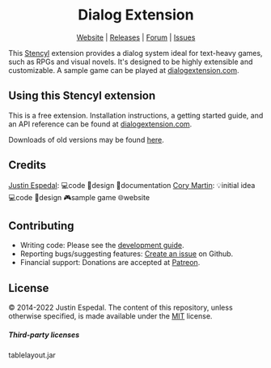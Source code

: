 <div align="center">

# Dialog Extension

[Website](http://dialogextension.com/) |
[Releases](http://www.polydes.com/repo/toolset/com.polydes.dialog) |
[Forum](https://community.stencyl.com/index.php/board,122.0.html) |
[Issues](https://github.com/polydes/dialog/issues)

</div>

This [Stencyl](https://www.stencyl.com/) extension provides a dialog system ideal for text-heavy games, such as RPGs and visual novels. It's designed to be highly extensible and customizable. A sample game can be played at [dialogextension.com](https://dialogextension.com).

## Using this Stencyl extension

This is a free extension. Installation instructions, a getting started guide, and an API reference can be found at [dialogextension.com](https://dialogextension.com).

Downloads of old versions may be found [here](http://www.polydes.com/repo/toolset/com.polydes.dialog/).

## Credits

[Justin Espedal](https://github.com/justin-espedal): 💻code 🎨design 📖documentation
[Cory Martin](https://github.com/CoryAlexMartin): 💡initial idea 💻code 🎨design 🎮sample game 🌐website

## Contributing

- Writing code: Please see the [development guide](docs/development_guide.md).
- Reporting bugs/suggesting features: [Create an issue](https://github.com/polydes/dialog/issues) on Github.
- Financial support: Donations are accepted at [Patreon](https://www.patreon.com/justin_espedal).

## License

©️ 2014-2022 Justin Espedal. The content of this repository, unless otherwise specified, is made available under the [MIT](https://tldrlegal.com/license/mit-license) license.

##### Third-party licenses

tablelayout.jar